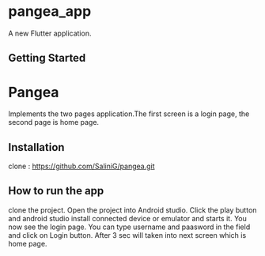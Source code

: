# pangea_app

A new Flutter application.

## Getting Started


# Pangea
Implements the two pages application.The first screen is a login page, the second page is home page.
## Installation
clone : https://github.com/SaliniG/pangea.git
## How to run the app
clone the project. Open the project into Android studio. Click the play button and android studio install connected device or emulator and starts it. You now see the login page. You can type username and paasword in the field and click on Login button. After 3 sec will taken into next screen which is home page. 


